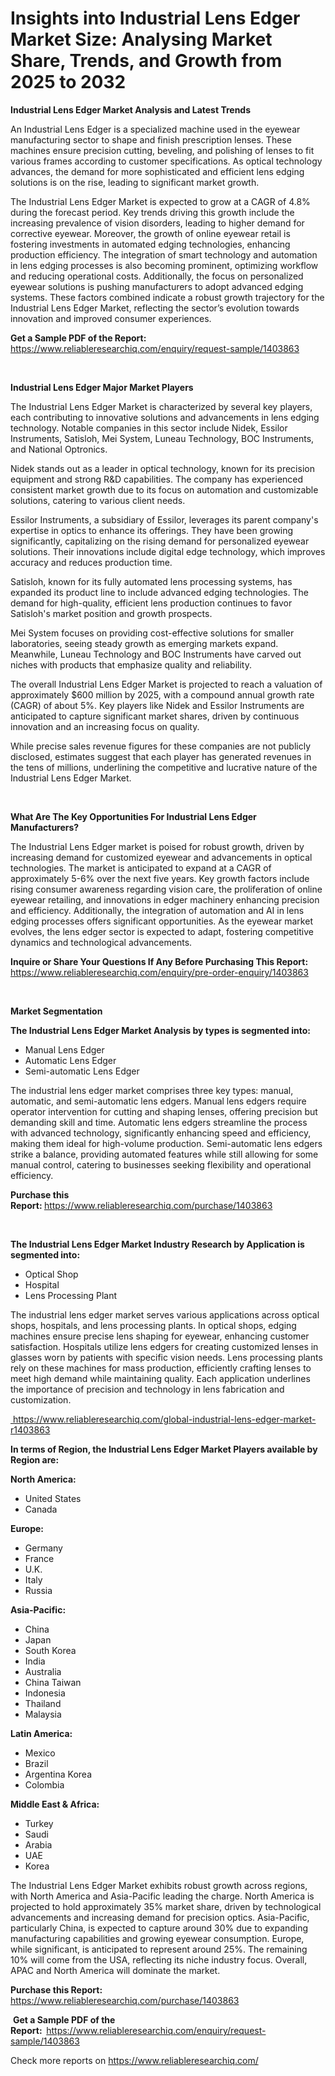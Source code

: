<p><h1>Insights into Industrial Lens Edger Market Size: Analysing Market Share, Trends, and Growth from 2025 to 2032</h1></p><p><strong>Industrial Lens Edger Market Analysis and Latest Trends</strong></p>
<p><p>An Industrial Lens Edger is a specialized machine used in the eyewear manufacturing sector to shape and finish prescription lenses. These machines ensure precision cutting, beveling, and polishing of lenses to fit various frames according to customer specifications. As optical technology advances, the demand for more sophisticated and efficient lens edging solutions is on the rise, leading to significant market growth.</p><p>The Industrial Lens Edger Market is expected to grow at a CAGR of 4.8% during the forecast period. Key trends driving this growth include the increasing prevalence of vision disorders, leading to higher demand for corrective eyewear. Moreover, the growth of online eyewear retail is fostering investments in automated edging technologies, enhancing production efficiency. The integration of smart technology and automation in lens edging processes is also becoming prominent, optimizing workflow and reducing operational costs. Additionally, the focus on personalized eyewear solutions is pushing manufacturers to adopt advanced edging systems. These factors combined indicate a robust growth trajectory for the Industrial Lens Edger Market, reflecting the sector’s evolution towards innovation and improved consumer experiences.</p></p>
<p><strong>Get a Sample PDF of the Report:&nbsp;</strong> <a href="https://www.reliableresearchiq.com/enquiry/request-sample/1403863?utm_campaign=3046&utm_medium=2&utm_source=Github&utm_content=ia&utm_term=28032025&utm_id=industrial-lens-edger">https://www.reliableresearchiq.com/enquiry/request-sample/1403863</a></p>
<p>&nbsp;</p>
<p><strong>Industrial Lens Edger Major Market Players</strong></p>
<p><p>The Industrial Lens Edger Market is characterized by several key players, each contributing to innovative solutions and advancements in lens edging technology. Notable companies in this sector include Nidek, Essilor Instruments, Satisloh, Mei System, Luneau Technology, BOC Instruments, and National Optronics.</p><p>Nidek stands out as a leader in optical technology, known for its precision equipment and strong R&D capabilities. The company has experienced consistent market growth due to its focus on automation and customizable solutions, catering to various client needs. </p><p>Essilor Instruments, a subsidiary of Essilor, leverages its parent company's expertise in optics to enhance its offerings. They have been growing significantly, capitalizing on the rising demand for personalized eyewear solutions. Their innovations include digital edge technology, which improves accuracy and reduces production time.</p><p>Satisloh, known for its fully automated lens processing systems, has expanded its product line to include advanced edging technologies. The demand for high-quality, efficient lens production continues to favor Satisloh's market position and growth prospects.</p><p>Mei System focuses on providing cost-effective solutions for smaller laboratories, seeing steady growth as emerging markets expand. Meanwhile, Luneau Technology and BOC Instruments have carved out niches with products that emphasize quality and reliability.</p><p>The overall Industrial Lens Edger Market is projected to reach a valuation of approximately $600 million by 2025, with a compound annual growth rate (CAGR) of about 5%. Key players like Nidek and Essilor Instruments are anticipated to capture significant market shares, driven by continuous innovation and an increasing focus on quality. </p><p>While precise sales revenue figures for these companies are not publicly disclosed, estimates suggest that each player has generated revenues in the tens of millions, underlining the competitive and lucrative nature of the Industrial Lens Edger Market.</p></p>
<p>&nbsp;</p>
<p><strong>What Are The Key Opportunities For Industrial Lens Edger Manufacturers?</strong></p>
<p><p>The Industrial Lens Edger market is poised for robust growth, driven by increasing demand for customized eyewear and advancements in optical technologies. The market is anticipated to expand at a CAGR of approximately 5-6% over the next five years. Key growth factors include rising consumer awareness regarding vision care, the proliferation of online eyewear retailing, and innovations in edger machinery enhancing precision and efficiency. Additionally, the integration of automation and AI in lens edging processes offers significant opportunities. As the eyewear market evolves, the lens edger sector is expected to adapt, fostering competitive dynamics and technological advancements.</p></p>
<p><strong>Inquire or Share Your Questions If Any Before Purchasing This Report:</strong> <a href="https://www.reliableresearchiq.com/enquiry/pre-order-enquiry/1403863?utm_campaign=3046&utm_medium=2&utm_source=Github&utm_content=ia&utm_term=28032025&utm_id=industrial-lens-edger">https://www.reliableresearchiq.com/enquiry/pre-order-enquiry/1403863</a></p>
<p>&nbsp;</p>
<p><strong>Market Segmentation</strong></p>
<p><strong>The Industrial Lens Edger Market Analysis by types is segmented into:</strong></p>
<p><ul><li>Manual Lens Edger</li><li>Automatic Lens Edger</li><li>Semi-automatic Lens Edger</li></ul></p>
<p><p>The industrial lens edger market comprises three key types: manual, automatic, and semi-automatic lens edgers. Manual lens edgers require operator intervention for cutting and shaping lenses, offering precision but demanding skill and time. Automatic lens edgers streamline the process with advanced technology, significantly enhancing speed and efficiency, making them ideal for high-volume production. Semi-automatic lens edgers strike a balance, providing automated features while still allowing for some manual control, catering to businesses seeking flexibility and operational efficiency.</p></p>
<p><strong>Purchase this Report:&nbsp;</strong><a href="https://www.reliableresearchiq.com/purchase/1403863?utm_campaign=3046&utm_medium=2&utm_source=Github&utm_content=ia&utm_term=28032025&utm_id=industrial-lens-edger">https://www.reliableresearchiq.com/purchase/1403863</a></p>
<p>&nbsp;</p>
<p><strong>The Industrial Lens Edger Market Industry Research by Application is segmented into:</strong></p>
<p><ul><li>Optical Shop</li><li>Hospital</li><li>Lens Processing Plant</li></ul></p>
<p><p>The industrial lens edger market serves various applications across optical shops, hospitals, and lens processing plants. In optical shops, edging machines ensure precise lens shaping for eyewear, enhancing customer satisfaction. Hospitals utilize lens edgers for creating customized lenses in glasses worn by patients with specific vision needs. Lens processing plants rely on these machines for mass production, efficiently crafting lenses to meet high demand while maintaining quality. Each application underlines the importance of precision and technology in lens fabrication and customization.</p></p>
<p><a href="https://www.reliableresearchiq.com/global-industrial-lens-edger-market-r1403863?utm_campaign=3046&utm_medium=2&utm_source=Github&utm_content=ia&utm_term=28032025&utm_id=industrial-lens-edger">&nbsp;https://www.reliableresearchiq.com/global-industrial-lens-edger-market-r1403863</a></p>
<p><strong>In terms of Region, the Industrial Lens Edger Market Players available by Region are:</strong></p>
<p>
    <p> <strong> North America: </strong>
        <ul>
            <li>United States</li>
            <li>Canada</li>
        </ul>
        </p> 
    <p> <strong> Europe: </strong>
        <ul>
            <li>Germany</li>
            <li>France</li>
            <li>U.K.</li>
            <li>Italy</li>
            <li>Russia</li>
        </ul>
        </p> 
    <p> <strong> Asia-Pacific: </strong>
        <ul>
            <li>China</li>
            <li>Japan</li>
            <li>South Korea</li>
            <li>India</li>
            <li>Australia</li>
            <li>China Taiwan</li>
            <li>Indonesia</li>
            <li>Thailand</li>
            <li>Malaysia</li>
        </ul>
        </p> 
    <p> <strong> Latin America: </strong>
        <ul>
            <li>Mexico</li>
            <li>Brazil</li>
            <li>Argentina Korea</li>
            <li>Colombia</li>
        </ul>
        </p> 
    <p> <strong> Middle East & Africa: </strong>
        <ul>
            <li>Turkey</li>
            <li>Saudi</li>
            <li>Arabia</li>
            <li>UAE</li>
            <li>Korea</li>
        </ul>
    </p>
    </p>
<p><p>The Industrial Lens Edger Market exhibits robust growth across regions, with North America and Asia-Pacific leading the charge. North America is projected to hold approximately 35% market share, driven by technological advancements and increasing demand for precision optics. Asia-Pacific, particularly China, is expected to capture around 30% due to expanding manufacturing capabilities and growing eyewear consumption. Europe, while significant, is anticipated to represent around 25%. The remaining 10% will come from the USA, reflecting its niche industry focus. Overall, APAC and North America will dominate the market.</p></p>
<p><strong>Purchase this Report: </strong><a href="https://www.reliableresearchiq.com/purchase/1403863?utm_campaign=3046&utm_medium=2&utm_source=Github&utm_content=ia&utm_term=28032025&utm_id=industrial-lens-edger">https://www.reliableresearchiq.com/purchase/1403863</a></p>
<p>&nbsp;<strong>Get a Sample PDF of the Report:&nbsp;&nbsp;</strong><a href="https://www.reliableresearchiq.com/enquiry/request-sample/1403863?utm_campaign=3046&utm_medium=2&utm_source=Github&utm_content=ia&utm_term=28032025&utm_id=industrial-lens-edger">https://www.reliableresearchiq.com/enquiry/request-sample/1403863</a></p>
<p><strong></strong></p>
<p>Check more reports on <a href="https://www.reliableresearchiq.com/?utm_campaign=3046&utm_medium=2&utm_source=Github&utm_content=ia&utm_term=28032025&utm_id=industrial-lens-edger">https://www.reliableresearchiq.com/</a></p>